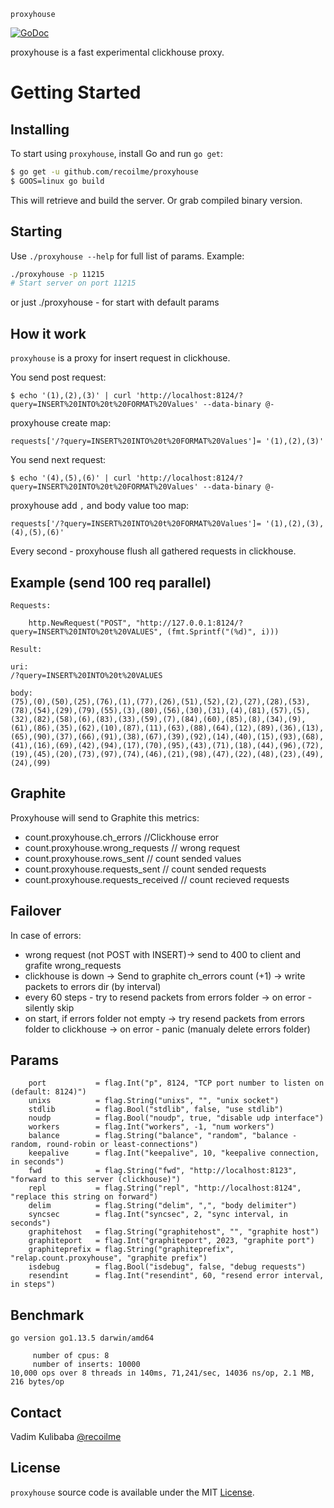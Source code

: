 

`proxyhouse`

[![GoDoc](https://img.shields.io/badge/api-reference-blue.svg?style=flat-square)](https://godoc.org/github.com/recoilme/proxyhouse)

proxyhouse is a fast experimental clickhouse proxy.


# Getting Started

## Installing

To start using `proxyhouse`, install Go and run `go get`:

```sh
$ go get -u github.com/recoilme/proxyhouse
$ GOOS=linux go build
```

This will retrieve and build the server. Or grab compiled binary version.

## Starting

Use `./proxyhouse --help` for full list of params. Example:

```sh
./proxyhouse -p 11215
# Start server on port 11215
```

or just ./proxyhouse - for start with default params

## How it work

`proxyhouse` is a proxy for insert request in clickhouse.

You send post request:


```$ echo '(1),(2),(3)' | curl 'http://localhost:8124/?query=INSERT%20INTO%20t%20FORMAT%20Values' --data-binary @-```


proxyhouse create map:

`requests['/?query=INSERT%20INTO%20t%20FORMAT%20Values']= '(1),(2),(3)'`


You send next request:

```$ echo '(4),(5),(6)' | curl 'http://localhost:8124/?query=INSERT%20INTO%20t%20FORMAT%20Values' --data-binary @-```


proxyhouse add `,` and body value too map:


`requests['/?query=INSERT%20INTO%20t%20FORMAT%20Values']= '(1),(2),(3),(4),(5),(6)'`

Every second - proxyhouse flush all gathered requests in clickhouse.

## Example (send 100 req parallel)

```
Requests: 

	http.NewRequest("POST", "http://127.0.0.1:8124/?query=INSERT%20INTO%20t%20VALUES", (fmt.Sprintf("(%d)", i)))

Result:

uri:
/?query=INSERT%20INTO%20t%20VALUES

body:
(75),(0),(50),(25),(76),(1),(77),(26),(51),(52),(2),(27),(28),(53),(78),(54),(29),(79),(55),(3),(80),(56),(30),(31),(4),(81),(57),(5),(32),(82),(58),(6),(83),(33),(59),(7),(84),(60),(85),(8),(34),(9),(61),(86),(35),(62),(10),(87),(11),(63),(88),(64),(12),(89),(36),(13),(65),(90),(37),(66),(91),(38),(67),(39),(92),(14),(40),(15),(93),(68),(41),(16),(69),(42),(94),(17),(70),(95),(43),(71),(18),(44),(96),(72),(19),(45),(20),(73),(97),(74),(46),(21),(98),(47),(22),(48),(23),(49),(24),(99)
```

## Graphite

Proxyhouse will send to Graphite this metrics:

 - count.proxyhouse.ch_errors //Clickhouse error
 - count.proxyhouse.wrong_requests // wrong request
 - count.proxyhouse.rows_sent // count sended values
 - count.proxyhouse.requests_sent // count sended requests
 - count.proxyhouse.requests_received // count recieved requests

## Failover

In case of errors:

- wrong request (not POST with INSERT)-> send to 400 to client and grafite wrong_requests
- clickhouse is down -> Send to graphite ch_errors count (+1) -> write packets to errors dir (by interval)
- every 60 steps - try to resend packets from errors folder -> on error - silently skip
- on start, if errors folder not empty -> try resend packets from errors folder to clickhouse -> on error - panic (manualy delete errors folder)

## Params

```
	port           = flag.Int("p", 8124, "TCP port number to listen on (default: 8124)")
	unixs          = flag.String("unixs", "", "unix socket")
	stdlib         = flag.Bool("stdlib", false, "use stdlib")
	noudp          = flag.Bool("noudp", true, "disable udp interface")
	workers        = flag.Int("workers", -1, "num workers")
	balance        = flag.String("balance", "random", "balance - random, round-robin or least-connections")
	keepalive      = flag.Int("keepalive", 10, "keepalive connection, in seconds")
	fwd            = flag.String("fwd", "http://localhost:8123", "forward to this server (clickhouse)")
	repl           = flag.String("repl", "http://localhost:8124", "replace this string on forward")
	delim          = flag.String("delim", ",", "body delimiter")
	syncsec        = flag.Int("syncsec", 2, "sync interval, in seconds")
	graphitehost   = flag.String("graphitehost", "", "graphite host")
	graphiteport   = flag.Int("graphiteport", 2023, "graphite port")
	graphiteprefix = flag.String("graphiteprefix", "relap.count.proxyhouse", "graphite prefix")
	isdebug        = flag.Bool("isdebug", false, "debug requests")
	resendint      = flag.Int("resendint", 60, "resend error interval, in steps")
```

## Benchmark

```
go version go1.13.5 darwin/amd64

     number of cpus: 8
     number of inserts: 10000
10,000 ops over 8 threads in 140ms, 71,241/sec, 14036 ns/op, 2.1 MB, 216 bytes/op

```

## Contact

Vadim Kulibaba [@recoilme](https://github.com/recoilme)

## License

`proxyhouse` source code is available under the MIT [License](/LICENSE).

